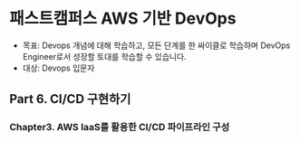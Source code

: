 # 패스트캠퍼스 AWS 기반 DevOps
- 목표: Devops 개념에 대해 학습하고, 모든 단계를 한 싸이클로 학습하며 DevOps Engineer로서 성장할 토대를 학습할 수 있습니다.
- 대상: Devops 입문자

## Part 6. CI/CD 구현하기
### Chapter3. AWS IaaS를 활용한 CI/CD 파이프라인 구성
